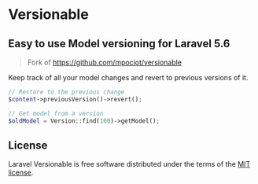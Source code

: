 # Versionable
## Easy to use Model versioning for Laravel 5.6

> Fork of https://github.com/mpociot/versionable

Keep track of all your model changes and revert to previous versions of it.


```php
// Restore to the previous change
$content->previousVersion()->revert();

// Get model from a version
$oldModel = Version::find(100)->getModel();
```

## License

Laravel Versionable is free software distributed under the terms of the [MIT license](https://opensource.org/licenses/MIT).
